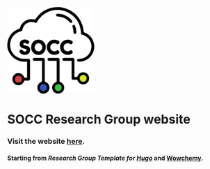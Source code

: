 <picture>
    <source media="(prefers-color-scheme: dark)" srcset="assets/media/icon-dark.png">
    <img src="assets/media/icon.png" width="200"/>
</picture>

# SOCC Research Group website
### Visit the website [here](https://di-unipi-socc.netlify.app).
#### Starting from _Research Group Template for [Hugo](https://github.com/wowchemy/starter-hugo-research-group)_ and [Wowchemy](https://wowchemy.com/).
